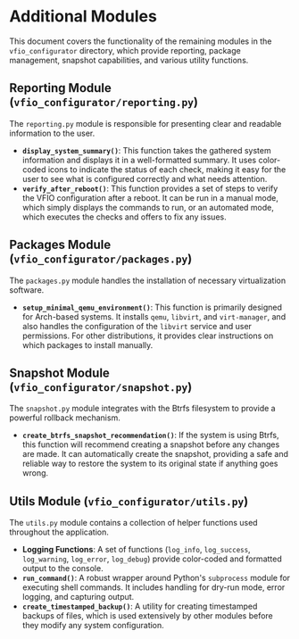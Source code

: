 # Additional Modules

This document covers the functionality of the remaining modules in the `vfio_configurator` directory, which provide reporting, package management, snapshot capabilities, and various utility functions.

## Reporting Module (`vfio_configurator/reporting.py`)

The `reporting.py` module is responsible for presenting clear and readable information to the user.

-   **`display_system_summary()`**: This function takes the gathered system information and displays it in a well-formatted summary. It uses color-coded icons to indicate the status of each check, making it easy for the user to see what is configured correctly and what needs attention.
-   **`verify_after_reboot()`**: This function provides a set of steps to verify the VFIO configuration after a reboot. It can be run in a manual mode, which simply displays the commands to run, or an automated mode, which executes the checks and offers to fix any issues.

## Packages Module (`vfio_configurator/packages.py`)

The `packages.py` module handles the installation of necessary virtualization software.

-   **`setup_minimal_qemu_environment()`**: This function is primarily designed for Arch-based systems. It installs `qemu`, `libvirt`, and `virt-manager`, and also handles the configuration of the `libvirt` service and user permissions. For other distributions, it provides clear instructions on which packages to install manually.

## Snapshot Module (`vfio_configurator/snapshot.py`)

The `snapshot.py` module integrates with the Btrfs filesystem to provide a powerful rollback mechanism.

-   **`create_btrfs_snapshot_recommendation()`**: If the system is using Btrfs, this function will recommend creating a snapshot before any changes are made. It can automatically create the snapshot, providing a safe and reliable way to restore the system to its original state if anything goes wrong.

## Utils Module (`vfio_configurator/utils.py`)

The `utils.py` module contains a collection of helper functions used throughout the application.

-   **Logging Functions**: A set of functions (`log_info`, `log_success`, `log_warning`, `log_error`, `log_debug`) provide color-coded and formatted output to the console.
-   **`run_command()`**: A robust wrapper around Python's `subprocess` module for executing shell commands. It includes handling for dry-run mode, error logging, and capturing output.
-   **`create_timestamped_backup()`**: A utility for creating timestamped backups of files, which is used extensively by other modules before they modify any system configuration.